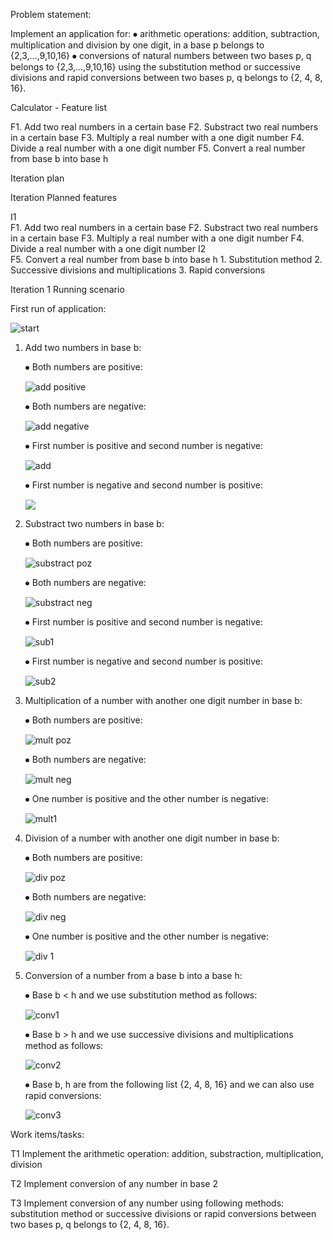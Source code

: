 Problem statement:

Implement an application for:
⦁ arithmetic operations: addition, subtraction, multiplication and division by one digit, in a base p belongs to {2,3,...,9,10,16}
⦁ conversions of natural numbers between two bases p, q belongs to {2,3,...,9,10,16} using the substitution method or successive divisions and rapid conversions between two bases p, q belongs to {2, 4, 8, 16}.

Calculator - Feature list

F1. Add two real numbers in a certain base
F2. Substract two real numbers in a certain base
F3. Multiply a real number with a one digit number
F4. Divide a real number with a one digit number
F5. Convert a real number from base b into base h

Iteration plan

Iteration	Planned features

I1	
      F1. Add two real numbers in a certain base
      F2. Substract two real numbers in a certain base
      F3. Multiply a real number with a one digit number
      F4. Divide a real number with a one digit number
I2	
      F5. Convert a real number from base b into base h
            1. Substitution method
            2. Successive divisions and multiplications
            3. Rapid conversions

Iteration 1
Running scenario

First run of application:

![start](https://github.com/Pufcorina/UBB/blob/master/Semester1/ComputationalLogic/Poze/start.png)

1. Add two numbers in base b:

      ⦁ Both numbers are positive:
      
      ![add positive](https://github.com/Pufcorina/UBB/blob/master/Semester1/ComputationalLogic/Poze/add_both_positive.png)

      ⦁ Both numbers are negative: 
      
      ![add negative](https://github.com/Pufcorina/UBB/blob/master/Semester1/ComputationalLogic/Poze/add_both_negative.png)

      ⦁ First number is positive and second number is negative:  
            
      ![add](https://github.com/Pufcorina/UBB/blob/master/Semester1/ComputationalLogic/Poze/add_second_negative.png)

      ⦁ First number is negative and second number is positive:  
            
      ![](https://github.com/Pufcorina/UBB/blob/master/Semester1/ComputationalLogic/Poze/add_first_negative.png)


2. Substract two numbers in base b:

      ⦁ Both numbers are positive: 
      
      ![substract poz](https://github.com/Pufcorina/UBB/blob/master/Semester1/ComputationalLogic/Poze/sub_both_pozitive.png)

      ⦁ Both numbers are negative: 
      
      ![substract neg](https://github.com/Pufcorina/UBB/blob/master/Semester1/ComputationalLogic/Poze/sub_both_negative.png)

      ⦁ First number is positive and second number is negative: 
      
      ![sub1](https://github.com/Pufcorina/UBB/blob/master/Semester1/ComputationalLogic/Poze/sub_second_negative.png)

      ⦁ First number is negative and second number is positive:  
      
      ![sub2](https://github.com/Pufcorina/UBB/blob/master/Semester1/ComputationalLogic/Poze/sub_first_negative.png)


3. Multiplication of a number with another one digit number in base b:

      ⦁ Both numbers are positive: 
      
      ![mult poz](https://github.com/Pufcorina/UBB/blob/master/Semester1/ComputationalLogic/Poze/mul_both_positive.png)

      ⦁ Both numbers are negative:
      
      ![mult neg](https://github.com/Pufcorina/UBB/blob/master/Semester1/ComputationalLogic/Poze/mul_both_negative.png)
 
      ⦁ One number is positive and the other number is negative:  
      
      ![mult1](https://github.com/Pufcorina/UBB/blob/master/Semester1/ComputationalLogic/Poze/mul_one_number_negative.png)


4. Division of a number with another one digit number in base b:

      ⦁ Both numbers are positive:  
      
      ![div poz](https://github.com/Pufcorina/UBB/blob/master/Semester1/ComputationalLogic/Poze/div_both_positive.png)

      ⦁ Both numbers are negative: 
      
      ![div neg](https://github.com/Pufcorina/UBB/blob/master/Semester1/ComputationalLogic/Poze/div_both_negative.png)
      
      ⦁ One number is positive and the other number is negative:  
      
      ![div 1](https://github.com/Pufcorina/UBB/blob/master/Semester1/ComputationalLogic/Poze/div_one_number_negative.png)

5. Conversion of a number from a base b into a base h:

      ⦁ Base b < h and we use substitution method as follows:  
      
      ![conv1](https://github.com/Pufcorina/UBB/blob/master/Semester1/ComputationalLogic/Poze/conversion_substitution.png)
      
      ⦁ Base b > h and we use successive divisions and multiplications method as follows:  
      
      ![conv2](https://github.com/Pufcorina/UBB/blob/master/Semester1/ComputationalLogic/Poze/conversion_sccessive_divisions_and_multiplications.png)

      ⦁ Base b, h are from the following list {2, 4, 8, 16} and we can also use rapid conversions: 
      
      ![conv3](https://github.com/Pufcorina/UBB/blob/master/Semester1/ComputationalLogic/Poze/conversion_raid_conversion.png)


Work items/tasks:

T1	Implement the arithmetic operation: addition, substraction, multiplication, division

T2	Implement conversion of any number in base 2

T3	Implement conversion of any number using following methods: substitution method or successive divisions or rapid conversions between two bases p, q belongs to {2, 4, 8, 16}.


